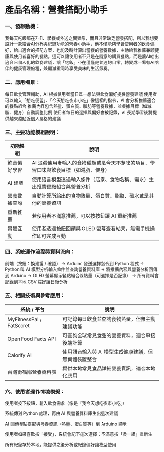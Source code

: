 # 產品名稱：營養搭配小助手 
### 一、發想動機：
我每天吃飯都在7-11、學餐或外送之間猶豫，而且非常缺乏營養搭配，所以我想要設計一款結合AI分析與紀錄功能的營養小助手，他不僅能夠學習使用者的飲食偏好，給出適合的搭配方案，也能及時計算出當餐的營養數據，主動給我推薦兼顧健康與使用者喜好的餐點。這可以讓使用者不只是在隨意的購買餐點，而是讓AI給出適合且個人化的飲食建議，讓「吃飯」不在僅僅是普通的日常，轉變成一場有AI陪伴的健康管理旅程，兼顧減重同時享受美味的生活節奏。
### 二、應用場景：
每日飲食管理輔助，AI 根據使用者當日單一想法與飲食偏好提供營養建議
使用者可以輸入「想吃便當」、「今天想吃夜市小吃」像這樣的指令，AI 會分析推薦適合的餐點組合
推薦內容包含熱量、蛋白質、脂肪等營養數據，並根據目標（如減脂、健身）自動調整比例
使用者每日的選擇與偏好會被記錄，AI 長期學習後將提供越來越貼近個人風格的建議
### 三、主要功能模組說明：
| 功能模組    | 說明                                         |
| ------- | ------------------------------------------ |
| 飲食偏好學習  | AI 追蹤使用者輸入的食物種類或是今天不想吃的項目，學習口味與飲食目標（如減脂、健身） |
| AI 建議 | 使用語言模型透過輸入條件（店家、食物名稱、需求）生出推薦餐點組合與營養分析      |
| 營養數據查詢  | 自動計算所給出的食物熱量、蛋白質、脂肪、碳水或是其他的營養資訊            |
| 重新推薦  | 若使用者不滿意推薦，可以按按鈕讓 AI 重新推薦                 |
| 實體互動  | 使用者透過按鈕回饋與 OLED 螢幕查看結果，無需手機操作即可完成互動        |
### 四、系統運作流程與資料流向：
前端（按鈕：換建議 / 確認）
→ Arduino 發送選擇指令到 Python 程式
→ Python 叫 AI 模型分析輸入條件並查詢營養資料庫
→ 將推薦內容與營養分析回傳到 Arduino
→ OLED 螢幕顯示餐點組合跟熱量（可選擇是否記錄）
→ 所有資料會記錄到本地 CSV 檔好讓日後分析
### 五、相關技術與參考應用：
| 系統 / 平台                  | 說明                           |
| ------------------------ | ---------------------------- |
| MyFitnessPal / FatSecret | 可記錄每日飲食並查詢食物熱量，但無主動建議功能      |
| Open Food Facts API      | 可查詢全球常見食品的營養資料，適合串接後端計算      |
| Calorify AI              | 使用語音輸入與 AI 模型生成健康建議，但無實體裝置整合 |
| 台灣衛福部營養資料表               | 提供本地常見食品詳細營養資訊，適合本地化應用       |
### 六、使用者操作情境模擬：
使用者按下按鈕，輸入飲食需求（像是「我今天想吃夜市小吃」）

系統傳到 Python 處理，再由 AI 與營養資料庫生出這次建議

AI 回傳餐點搭配與營養資訊（熱量、蛋白質等）到 Arduino 顯示

使用者如果喜歡按「接受」，系統會記下這次選擇；不滿意按「換一組」重新生

所有紀錄存於本地，能提供之後分析或紀錄偏好讓模型使用
